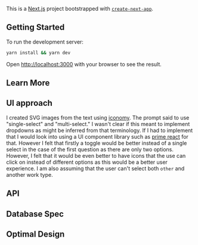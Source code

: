 This is a [Next.js](https://nextjs.org/) project bootstrapped with [`create-next-app`](https://github.com/vercel/next.js/tree/canary/packages/create-next-app).

## Getting Started

To run the development server:

```bash
yarn install && yarn dev
```

Open [http://localhost:3000](http://localhost:3000) with your browser to see the result.

## Learn More

## UI approach
I created SVG images from the text using [iconomy](https://run.iconomy.app/). The prompt said to use "single-select" and "multi-select." I wasn't clear if this meant to implement dropdowns as might be inferred from that terminology. If I had to implement that I would look into using a UI component library such as [prime react](https://primereact.org/multiselect/) for that. However I felt that firstly a toggle would be better instead of a single select in the case of the first question as there are only two options. However, I felt that it would be even better to have icons that the use can click on instead of different options as this would be a better user experience. I am also assuming that the user can't select both `other` and another work type.

## API


## Database Spec

## Optimal Design
